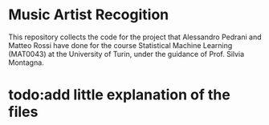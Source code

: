# Music Artist Recogition
This repository collects the code for the project that Alessandro Pedrani and Matteo Rossi have done for the course Statistical Machine Learning (MAT0043) at the University of Turin, under the guidance of Prof. Silvia Montagna.
# todo:add little explanation of the files
